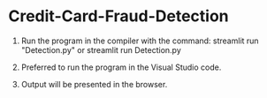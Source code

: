 # Credit-Card-Fraud-Detection


1. Run the program in the compiler with the command: streamlit run "Detection.py" or streamlit run Detection.py 

2. Preferred to run the program in the Visual Studio code. 

3. Output will be presented in the browser.

